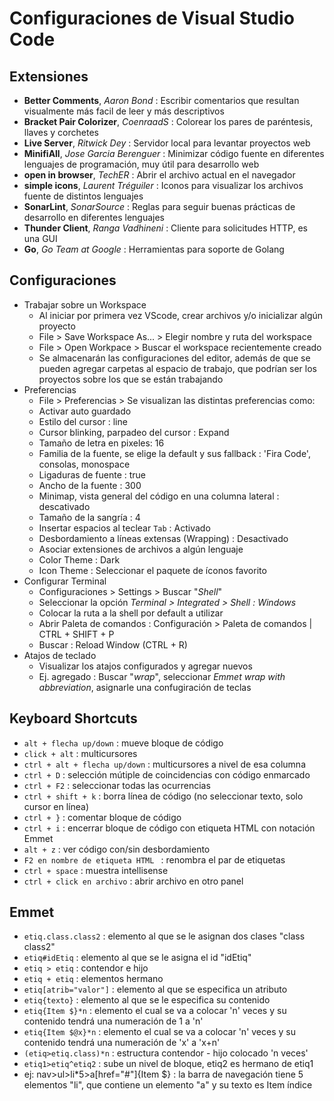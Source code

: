# Configuraciones de Visual Studio Code

## Extensiones
- __Better Comments__, _Aaron Bond_ : Escribir comentarios que resultan visualmente más facil de leer y más descriptivos
- __Bracket Pair Colorizer__, _CoenraadS_ : Colorear los pares de paréntesis, llaves y corchetes
- __Live Server__, _Ritwick Dey_ : Servidor local para levantar proyectos web
- __MinifiAll__, _Jose Garcia Berenguer_ : Minimizar código fuente en diferentes lenguajes de programación, muy útil para desarrollo web
- __open in browser__, _TechER_ : Abrir el archivo actual en el navegador
- __simple icons__, _Laurent Tréguiler_ : Iconos para visualizar los archivos fuente de distintos lenguajes
- __SonarLint__, _SonarSource_ : Reglas para seguir buenas prácticas de desarrollo en diferentes lenguajes
- __Thunder Client__, _Ranga Vadhineni_ : Cliente para solicitudes HTTP, es una GUI
- __Go__, _Go Team at Google_ : Herramientas para soporte de Golang


## Configuraciones
- Trabajar sobre un Workspace
    * Al iniciar por primera vez VScode, crear archivos y/o inicializar algún proyecto
    * File > Save Workspace As... > Elegir nombre y ruta del workspace
    * File > Open Workpace > Buscar el workspace recientemente creado
    * Se almacenarán las configuraciones del editor, además de que se pueden agregar carpetas al espacio de trabajo, que podrían ser los proyectos sobre los que se están trabajando
- Preferencias
    * File > Preferencias > Se visualizan las distintas preferencias como:
    * Activar auto guardado
    * Estilo del cursor : line
    * Cursor blinking, parpadeo del cursor : Expand
    * Tamaño de letra en pixeles: 16
    * Familia de la fuente, se elige la default y sus fallback : 'Fira Code', consolas, monospace
    * Ligaduras de fuente : true
    * Ancho de la fuente : 300
    * Minimap, vista general del código en una columna lateral : descativado
    * Tamaño de la sangría : 4
    * Insertar espacios al teclear `Tab`  : Activado
    * Desbordamiento a líneas extensas (Wrapping) : Desactivado
    * Asociar extensiones de archivos a algún lenguaje
    * Color Theme : Dark
    * Icon Theme : Seleccionar el paquete de íconos favorito
- Configurar Terminal
    * Configuraciones > Settings > Buscar "_Shell_"
    * Seleccionar la opción _Terminal > Integrated > Shell : Windows_
    * Colocar la ruta a la shell por default a utilizar
    * Abrir Paleta de comandos : Configuración > Paleta de comandos | CTRL + SHIFT + P
    * Buscar : Reload Window (CTRL + R)
- Atajos de teclado
    * Visualizar los atajos configurados y agregar nuevos
    * Ej. agregado : Buscar "_wrap_", seleccionar _Emmet wrap with abbreviation_, asignarle una confugiración de teclas


## Keyboard Shortcuts
- `alt + flecha up/down` : mueve bloque de código
- `click + alt` : multicursores
- `ctrl + alt + flecha up/down` : multicursores a nivel de esa columna
- `ctrl + D` : selección mútiple de coincidencias con código enmarcado
- `ctrl + F2` : seleccionar todas las ocurrencias
- `ctrl + shift + k` : borra línea de código (no seleccionar texto, solo cursor en línea)
- `ctrl + }` : comentar bloque de código
- `ctrl + i` : encerrar bloque de código con etiqueta HTML con notación Emmet
- `alt + z` : ver código con/sin desbordamiento
- `F2 en nombre de etiqueta HTML ` : renombra el par de etiquetas
- `ctrl + space` : muestra intellisense
- `ctrl + click en archivo` : abrir archivo en otro panel

## Emmet
- `etiq.class.class2` : elemento al que se le asignan dos clases "class class2"
- `etiq#idEtiq` : elemento al que se le asigna el id "idEtiq"
- `etiq > etiq` : contendor e hijo
- `etiq + etiq` : elementos hermano
- `etiq[atrib="valor"]` : elemento al que se especifica un atributo
- `etiq{texto}` : elemento al que se le especifica su contenido
- `etiq{Item $}*n` : elemento el cual se va a colocar 'n' veces y su contenido tendrá una numeración de 1 a 'n'
- `etiq{Item $@x}*n` : elemento el cual se va a colocar 'n' veces y su contenido tendrá una numeración de 'x' a 'x+n'
- `(etiq>etiq.class)*n` : estructura contendor - hijo colocado 'n veces'
- `etiq1>etiq^etiq2` : sube un nivel de bloque, etiq2 es hermano de etiq1
- ej: nav>ul>li*5>a\[href="#"\]{Item $} : la barra de navegación tiene 5 elementos "li", que contiene un elemento "a" y su texto es Item índice




